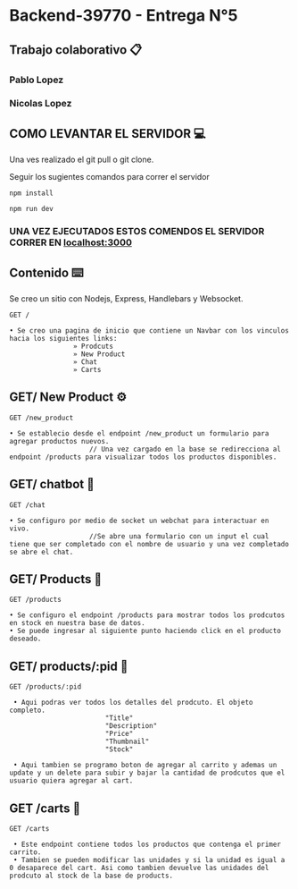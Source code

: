 # Backend-39770 - Entrega N°5

## Trabajo colaborativo 📋
### Pablo Lopez
### Nicolas Lopez 

## COMO LEVANTAR EL SERVIDOR 💻

Una ves realizado el git pull o git clone. 

Seguir los sugientes comandos para correr el servidor

```
npm install

npm run dev

```
### UNA VEZ EJECUTADOS ESTOS COMENDOS EL SERVIDOR CORRER EN  [localhost:3000](localhost:3000) 


## Contenido ⌨️ 

Se creo un sitio con Nodejs, Express, Handlebars y Websocket.

```
GET /       

• Se creo una pagina de inicio que contiene un Navbar con los vinculos hacia los siguientes links:
                » Prodcuts
                » New Product
                » Chat
                » Carts

```

## GET/ New Product ⚙️

```
GET /new_product 

• Se establecio desde el endpoint /new_product un formulario para agregar productos nuevos.
                    // Una vez cargado en la base se redirecciona al endpoint /products para visualizar todos los productos disponibles.

```

## GET/ chatbot 🦾

```
GET /chat         

• Se configuro por medio de socket un webchat para interactuar en vivo.
                    //Se abre una formulario con un input el cual tiene que ser completado con el nombre de usuario y una vez completado se abre el chat.

```

## GET/ Products 📱

```
GET /products     

• Se configuro el endpoint /products para mostrar todos los prodcutos en stock en nuestra base de datos.
• Se puede ingresar al siguiente punto haciendo click en el producto deseado.

```

## GET/ products/:pid 📲

```
GET /products/:pid   

 • Aqui podras ver todos los detalles del prodcuto. El objeto completo.
                        "Title"
                        "Description"
                        "Price"
                        "Thumbnail"
                        "Stock"

 • Aqui tambien se programo boton de agregar al carrito y ademas un update y un delete para subir y bajar la cantidad de prodcutos que el usuario quiera agregar al cart.

```

## GET /carts 🛒

```
GET /carts              

 • Este endpoint contiene todos los productos que contenga el primer carrito.
 • Tambien se pueden modificar las unidades y si la unidad es igual a 0 desaparece del cart. Asi como tambien devuelve las unidades del prodcuto al stock de la base de products.

```